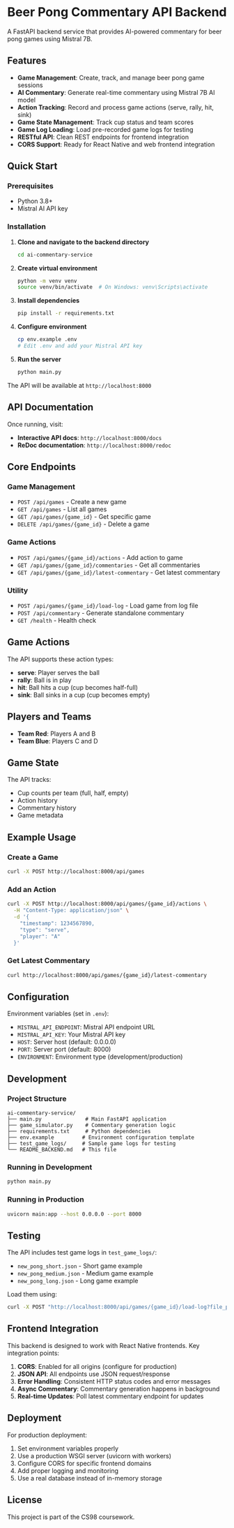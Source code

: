 # Beer Pong Commentary API Backend

A FastAPI backend service that provides AI-powered commentary for beer pong games using Mistral 7B.

## Features

- **Game Management**: Create, track, and manage beer pong game sessions
- **AI Commentary**: Generate real-time commentary using Mistral 7B AI model
- **Action Tracking**: Record and process game actions (serve, rally, hit, sink)
- **Game State Management**: Track cup status and team scores
- **Game Log Loading**: Load pre-recorded game logs for testing
- **RESTful API**: Clean REST endpoints for frontend integration
- **CORS Support**: Ready for React Native and web frontend integration

## Quick Start

### Prerequisites

- Python 3.8+
- Mistral AI API key

### Installation

1. **Clone and navigate to the backend directory**

   ```bash
   cd ai-commentary-service
   ```

2. **Create virtual environment**

   ```bash
   python -m venv venv
   source venv/bin/activate  # On Windows: venv\Scripts\activate
   ```

3. **Install dependencies**

   ```bash
   pip install -r requirements.txt
   ```

4. **Configure environment**

   ```bash
   cp env.example .env
   # Edit .env and add your Mistral API key
   ```

5. **Run the server**
   ```bash
   python main.py
   ```

The API will be available at `http://localhost:8000`

## API Documentation

Once running, visit:

- **Interactive API docs**: `http://localhost:8000/docs`
- **ReDoc documentation**: `http://localhost:8000/redoc`

## Core Endpoints

### Game Management

- `POST /api/games` - Create a new game
- `GET /api/games` - List all games
- `GET /api/games/{game_id}` - Get specific game
- `DELETE /api/games/{game_id}` - Delete a game

### Game Actions

- `POST /api/games/{game_id}/actions` - Add action to game
- `GET /api/games/{game_id}/commentaries` - Get all commentaries
- `GET /api/games/{game_id}/latest-commentary` - Get latest commentary

### Utility

- `POST /api/games/{game_id}/load-log` - Load game from log file
- `POST /api/commentary` - Generate standalone commentary
- `GET /health` - Health check

## Game Actions

The API supports these action types:

- **serve**: Player serves the ball
- **rally**: Ball is in play
- **hit**: Ball hits a cup (cup becomes half-full)
- **sink**: Ball sinks in a cup (cup becomes empty)

## Players and Teams

- **Team Red**: Players A and B
- **Team Blue**: Players C and D

## Game State

The API tracks:

- Cup counts per team (full, half, empty)
- Action history
- Commentary history
- Game metadata

## Example Usage

### Create a Game

```bash
curl -X POST http://localhost:8000/api/games
```

### Add an Action

```bash
curl -X POST http://localhost:8000/api/games/{game_id}/actions \
  -H "Content-Type: application/json" \
  -d '{
    "timestamp": 1234567890,
    "type": "serve",
    "player": "A"
  }'
```

### Get Latest Commentary

```bash
curl http://localhost:8000/api/games/{game_id}/latest-commentary
```

## Configuration

Environment variables (set in `.env`):

- `MISTRAL_API_ENDPOINT`: Mistral API endpoint URL
- `MISTRAL_API_KEY`: Your Mistral API key
- `HOST`: Server host (default: 0.0.0.0)
- `PORT`: Server port (default: 8000)
- `ENVIRONMENT`: Environment type (development/production)

## Development

### Project Structure

```
ai-commentary-service/
├── main.py              # Main FastAPI application
├── game_simulator.py    # Commentary generation logic
├── requirements.txt     # Python dependencies
├── env.example         # Environment configuration template
├── test_game_logs/     # Sample game logs for testing
└── README_BACKEND.md   # This file
```

### Running in Development

```bash
python main.py
```

### Running in Production

```bash
uvicorn main:app --host 0.0.0.0 --port 8000
```

## Testing

The API includes test game logs in `test_game_logs/`:

- `new_pong_short.json` - Short game example
- `new_pong_medium.json` - Medium game example
- `new_pong_long.json` - Long game example

Load them using:

```bash
curl -X POST "http://localhost:8000/api/games/{game_id}/load-log?file_path=test_game_logs/new_pong_short.json"
```

## Frontend Integration

This backend is designed to work with React Native frontends. Key integration points:

1. **CORS**: Enabled for all origins (configure for production)
2. **JSON API**: All endpoints use JSON request/response
3. **Error Handling**: Consistent HTTP status codes and error messages
4. **Async Commentary**: Commentary generation happens in background
5. **Real-time Updates**: Poll latest commentary endpoint for updates

## Deployment

For production deployment:

1. Set environment variables properly
2. Use a production WSGI server (uvicorn with workers)
3. Configure CORS for specific frontend domains
4. Add proper logging and monitoring
5. Use a real database instead of in-memory storage

## License

This project is part of the CS98 coursework.
